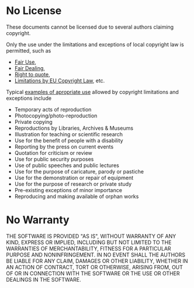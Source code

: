 # No License

These documents cannot be licensed due to several authors claiming copyright.

Only the use under the limitations and exceptions of local copyright law is permitted, such as
- [Fair Use](https://en.wikipedia.org/wiki/Fair_use),
- [Fair Dealing](https://en.wikipedia.org/wiki/Fair_dealing),
- [Right to quote](https://en.wikipedia.org/wiki/Right_to_quote),
- [Limitations by EU Copyright Law](https://en.wikipedia.org/wiki/Copyright_law_of_the_European_Union#Limitations), etc.

Typical [examples of apropriate use](https://copyrightexceptions.eu/) allowed by copyright limitations and exceptions include
- Temporary acts of reproduction
- Photocopying/photo-reproduction
- Private copying
- Reproductions by Libraries, Archives & Museums
- Illustration for teaching or scientific research
- Use for the benefit of people with a disability
- Reporting by the press on current events
- Quotation for criticism or review
- Use for public security purposes
- Use of public speeches and public lectures
- Use for the purpose of caricature, parody or pastiche
- Use for the demonstration or repair of equipment
- Use for the purpose of research or private study
- Pre-existing exceptions of minor importance
- Reproducing and making available of orphan works

# No Warranty

THE SOFTWARE IS PROVIDED "AS IS", WITHOUT WARRANTY OF ANY KIND, EXPRESS OR IMPLIED, INCLUDING BUT NOT LIMITED TO THE WARRANTIES OF MERCHANTABILITY, FITNESS FOR A PARTICULAR PURPOSE AND NONINFRINGEMENT. IN NO EVENT SHALL THE AUTHORS BE LIABLE FOR ANY CLAIM, DAMAGES OR OTHER LIABILITY, WHETHER IN AN ACTION OF CONTRACT, TORT OR OTHERWISE, ARISING FROM, OUT OF OR IN CONNECTION WITH THE SOFTWARE OR THE USE OR OTHER DEALINGS IN THE SOFTWARE.
